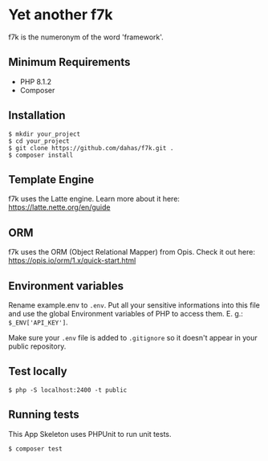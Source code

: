 # Yet another f7k
f7k is the numeronym of the word 'framework'.

## Minimum Requirements

- PHP 8.1.2
- Composer

## Installation
````
$ mkdir your_project
$ cd your_project
$ git clone https://github.com/dahas/f7k.git .
$ composer install
````

## Template Engine
f7k uses the Latte engine. Learn more about it here: https://latte.nette.org/en/guide

## ORM
f7k uses the ORM (Object Relational Mapper) from Opis. Check it out here: https://opis.io/orm/1.x/quick-start.html

## Environment variables
Rename example.env to `.env`. Put all your sensitive informations into this file and use the global Environment variables of PHP to access them. E. g.: `$_ENV['API_KEY']`.

Make sure your `.env` file is added to `.gitignore` so it doesn't appear in your public repository.

## Test locally
````
$ php -S localhost:2400 -t public
````

## Running tests
This App Skeleton uses PHPUnit to run unit tests.
````
$ composer test
````
